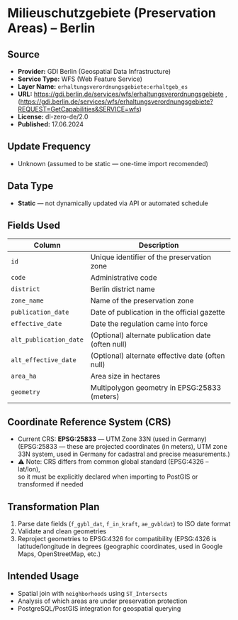 # Milieuschutzgebiete (Preservation Areas) – Berlin

## Source
- **Provider:** GDI Berlin (Geospatial Data Infrastructure)
- **Service Type:** WFS (Web Feature Service)
- **Layer Name:** `erhaltungsverordnungsgebiete:erhaltgeb_es`
- **URL:** https://gdi.berlin.de/services/wfs/erhaltungsverordnungsgebiete  , (https://gdi.berlin.de/services/wfs/erhaltungsverordnungsgebiete?REQUEST=GetCapabilities&SERVICE=wfs)
- **License:** dl-zero-de/2.0
- **Published:** 17.06.2024

## Update Frequency
- Unknown (assumed to be static — one-time import recomended)

## Data Type
- **Static** — not dynamically updated via API or automated schedule

## Fields Used
| Column                 | Description                                          |
|------------------------|------------------------------------------------------|
| `id`                   | Unique identifier of the preservation zone           |
| `code`                 | Administrative code                                  |
| `district`             | Berlin district name                                 |
| `zone_name`            | Name of the preservation zone                        |
| `publication_date`     | Date of publication in the official gazette          |
| `effective_date`       | Date the regulation came into force                  |
| `alt_publication_date` | (Optional) alternate publication date (often null)   |
| `alt_effective_date`   | (Optional) alternate effective date (often null)     |
| `area_ha`              | Area size in hectares                                |
| `geometry`             | Multipolygon geometry in EPSG:25833 (meters)         |

## Coordinate Reference System (CRS)
- Current CRS: **EPSG:25833** — UTM Zone 33N (used in Germany) (EPSG:25833 — these are projected coordinates (in meters),
UTM zone 33N system, used in Germany for cadastral and precise measurements.)
- ⚠️ Note: CRS differs from common global standard (EPSG:4326 – lat/lon),  
  so it must be explicitly declared when importing to PostGIS or transformed if needed

## Transformation Plan
1. Parse date fields (`f_gybl_dat`, `f_in_kraft`, `ae_gvbldat`) to ISO date format
2. Validate and clean geometries
3. Reproject geometries to EPSG:4326 for compatibility (EPSG:4326 is latitude/longitude in degrees (geographic coordinates, used in Google Maps, OpenStreetMap, etc.)

## Intended Usage
- Spatial join with `neighborhoods` using `ST_Intersects`
- Analysis of which areas are under preservation protection
- PostgreSQL/PostGIS integration for geospatial querying
